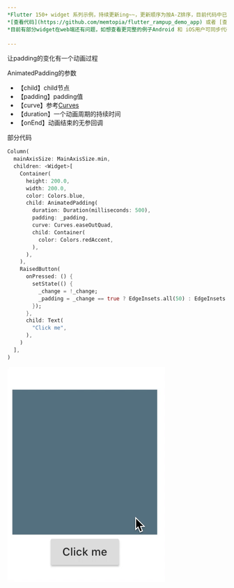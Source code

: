 ```yaml
---
*Flutter 150+ widget 系列示例，持续更新ing~~，更新顺序为按A-Z排序，目前代码中已包含151个示例。*<br>
*[查看代码](https://github.com/memtopia/flutter_rampup_demo_app) 或者 [查看web完整示例](https://memtopia.github.io)*<br>
*目前有部分widget在web端还有问题，如想查看更完整的例子Android 和 iOS用户可同步代码后编译安装到手机上查看*

---
```


让padding的变化有一个动画过程

AnimatedPadding的参数
* 【child】child节点
* 【padding】padding值
* 【curve】参考[Curves](https://api.flutter-io.cn/flutter/animation/Curves-class.html)
* 【duration】一个动画周期的持续时间
* 【onEnd】动画结束的无参回调



部分代码

```dart
Column(
  mainAxisSize: MainAxisSize.min,
  children: <Widget>[
    Container(
      height: 200.0,
      width: 200.0,
      color: Colors.blue,
      child: AnimatedPadding(
        duration: Duration(milliseconds: 500),
        padding: _padding,
        curve: Curves.easeOutQuad,
        child: Container(
          color: Colors.redAccent,
        ),
      ),
    ),
    RaisedButton(
      onPressed: () {
        setState(() {
          _change = !_change;
          _padding = _change == true ? EdgeInsets.all(50) : EdgeInsets.all(0);
        });
      },
      child: Text(
        "Click me",
      ),
    )
  ],
)
```
![AnimatedOpacity](https://github.com/memtopia/flutter_rampup/raw/master/images/AnimatedPadding.gif)


